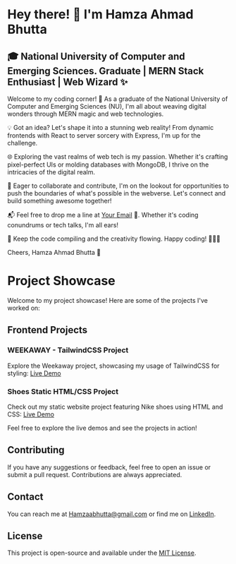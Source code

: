 # Hey there! 👋 I'm Hamza Ahmad Bhutta

## 🎓 National University of Computer and Emerging Sciences. Graduate | MERN Stack Enthusiast | Web Wizard ✨

Welcome to my coding corner! 🚀 As a graduate of the National University of Computer and Emerging Sciences (NU), I'm all about weaving digital wonders through MERN magic and web technologies.

💡 Got an idea? Let's shape it into a stunning web reality! From dynamic frontends with React to server sorcery with Express, I'm up for the challenge.

🌐 Exploring the vast realms of web tech is my passion. Whether it's crafting pixel-perfect UIs or molding databases with MongoDB, I thrive on the intricacies of the digital realm.

🚀 Eager to collaborate and contribute, I'm on the lookout for opportunities to push the boundaries of what's possible in the webverse. Let's connect and build something awesome together!

📬 Feel free to drop me a line at [Your Email](mailto:your.email@example.com) 📧. Whether it's coding conundrums or tech talks, I'm all ears!

🌟 Keep the code compiling and the creativity flowing. Happy coding! 👨‍💻🎨

Cheers,
Hamza Ahmad Bhutta 🚀



# Project Showcase

Welcome to my project showcase! Here are some of the projects I've worked on:

## Frontend Projects

### WEEKAWAY - TailwindCSS Project
Explore the Weekaway project, showcasing my usage of TailwindCSS for styling:
[Live Demo](https://weekaway2.netlify.app/)

### Shoes Static HTML/CSS Project
Check out my static website project featuring Nike shoes using HTML and CSS:
[Live Demo](https://ultimategurubhutta.github.io/NikeShoe/)

Feel free to explore the live demos and see the projects in action!

## Contributing

If you have any suggestions or feedback, feel free to open an issue or submit a pull request. Contributions are always appreciated.

## Contact

You can reach me at Hamzaabhutta@gmail.com or find me on [LinkedIn](https://www.linkedin.com/in/hamza-ahmad-bhutta-ab7694204/).

## License

This project is open-source and available under the [MIT License](LICENSE).


<!---
UltimateGuruBhutta/UltimateGuruBhutta is a ✨ special ✨ repository because its `README.md` (this file) appears on your GitHub profile.
You can click the Preview link to take a look at your changes.
--->
